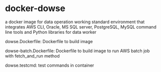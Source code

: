 # docker-dowse
a docker image for data operation working standard environment that integrates AWS CLI, Oracle, MS SQL server, PostgreSQL, MySQL command line tools and Python libraries for data worker

dowse.Dockerfile: Dockerfile to build image

dowse-batch.Dockerfile: Dockerfile to build image to run AWS batch job with fetch_and_run method

dowse.testcmd: test commands in container
